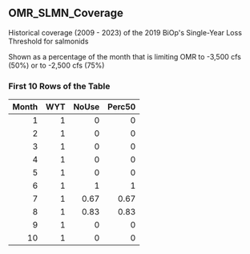 ## OMR_SLMN_Coverage
Historical coverage (2009 - 2023) of the 2019 BiOp's Single-Year Loss Threshold for salmonids

Shown as a percentage of the month that is limiting OMR to -3,500 cfs (50%) or to -2,500 cfs (75%)

### First 10 Rows of the Table
|   Month |   WYT |   NoUse |   Perc50 |
|--------:|------:|--------:|---------:|
|       1 |     1 |    0    |     0    |
|       2 |     1 |    0    |     0    |
|       3 |     1 |    0    |     0    |
|       4 |     1 |    0    |     0    |
|       5 |     1 |    0    |     0    |
|       6 |     1 |    1    |     1    |
|       7 |     1 |    0.67 |     0.67 |
|       8 |     1 |    0.83 |     0.83 |
|       9 |     1 |    0    |     0    |
|      10 |     1 |    0    |     0    |